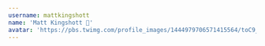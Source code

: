 ```yaml
---
username: mattkingshott
name: 'Matt Kingshott 🚀'
avatar: 'https://pbs.twimg.com/profile_images/1444979706571415564/toC9_E-T_normal.jpg'
---
```

